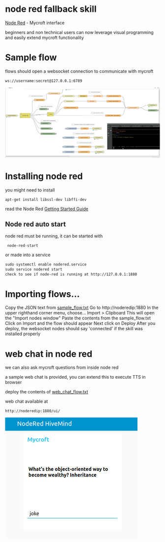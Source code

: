 # node red fallback skill

[Node Red](https://nodered.org/) - Mycroft interface

beginners and non technical users can now leverage visual programming and easily extend mycroft functionality



# Sample flow


flows should open a websocket connection to communicate with mycroft

    ws://username:secret@127.0.0.1:6789

![picture](nodered.gif)



# Installing node red

you might  need to install

    apt-get install libssl-dev libffi-dev
    
read the Node Red [Getting Started Guide](https://nodered.org/docs/getting-started/)

## Node red auto start

node red must be running, it can be started with

     node-red-start

or made into a service

    sudo systemctl enable nodered.service
    sudo service nodered start
    check to see if node-red is running at http://127.0.0.1:1880


# Importing flows...


Copy the JSON text from [sample_flow.txt](https://github.com/JarbasAl/fallback-node-red/blob/master/sample_flow.txt)
Go to http://noderedip:1880
In the upper righthand corner menu, choose... Import > Clipboard
This will open the "Import nodes window"
Paste the contents from the sample_flow.txt
Click on Import and the flow should appear
Next click on Deploy
After you deploy, the websocket nodes should say 'connected' if the skill was installed properly



# web chat in node red

we can also ask mycroft questions from inside node red

a sample web chat is provided, you can extend this to execute TTS in browser

deploy the contents of [web_chat_flow.txt](https://github.com/JarbasAl/fallback-node-red/blob/master/web_chat_flow.txt)

web chat available at

    http://noderedip:1880/ui/

![picture](chat.png)

